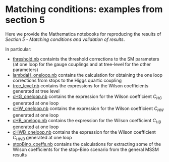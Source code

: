 # Matching conditions: examples from section 5 

Here we provide the Mathematica notebooks for reproducing the results of *Section 5 - Matching conditions and validation of results*.

In particular:

 * [threshold.nb](./threshold.nb) containts the threshold corrections to the SM parameters (at one loop for the gauge couplings and at tree-level for the other parameters)
 * [lambdaH_oneloop.nb](./lambdaH_oneloop.nb) contains the calculation for obtaining the one loop corrections from stops to the Higgs quartic coupling
 * [tree_level.nb](./tree_level.nb) contains the expressions for the Wilson coefficients generated at tree level
 * [cHG_oneloop.nb](./cHG_oneloop.nb) contains the expression for the Wilson coefficient $C_{HG}$ generated at one loop
 * [cHW_oneloop.nb](./cHW_oneloop.nb) contains the expression for the Wilson coefficient $C_{HW}$ generated at one loop
 * [cHB_oneloop.nb](./cHB_oneloop.nb) contains the expression for the Wilson coefficient $C_{HB}$ generated at one loop
 * [cHWB_oneloop.nb](./cHWB_oneloop.nb) contains the expression for the Wilson coefficient $C_{HWB}$ generated at one loop
 * [stopBino_coeffs.nb](./stopBino_coeffs.nb) contains the calculations for extracting some of the Wilson coefficients for the stop-Bino scenario from the general MSSM results
